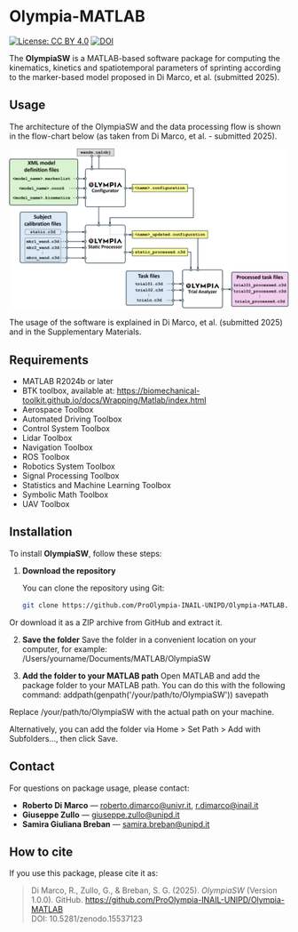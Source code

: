 # Olympia-MATLAB

[![License: CC BY 4.0](https://img.shields.io/badge/License-CC%20BY%204.0-lightgrey.svg)](http://creativecommons.org/licenses/by/4.0/) [![DOI](https://zenodo.org/badge/DOI/10.5281/zenodo.15537123.svg)](https://doi.org/10.5281/zenodo.15537123)

The **OlympiaSW** is a MATLAB-based software package for computing the kinematics, kinetics and spatiotemporal parameters of sprinting according to the marker-based model proposed in Di Marco, et al. (submitted 2025).

## Usage

The architecture of the OlympiaSW and the data processing flow is shown in the flow-chart below (as taken from Di Marco, et al. - submitted 2025).

<img src="Imgs/SWarchitecture.png" width="700" alt="Software architecture and processing flow"/>

The usage of the software is explained in Di Marco, et al. (submitted 2025) and in the Supplementary Materials.

## Requirements

- MATLAB R2024b or later
- BTK toolbox, available at: https://biomechanical-toolkit.github.io/docs/Wrapping/Matlab/index.html
- Aerospace Toolbox
- Automated Driving Toolbox
- Control System Toolbox
- Lidar Toolbox
- Navigation Toolbox
- ROS Toolbox
- Robotics System Toolbox
- Signal Processing Toolbox
- Statistics and Machine Learning Toolbox
- Symbolic Math Toolbox
- UAV Toolbox

## Installation

To install **OlympiaSW**, follow these steps:

1. **Download the repository**

   You can clone the repository using Git:

   ```bash
   git clone https://github.com/ProOlympia-INAIL-UNIPD/Olympia-MATLAB.git

Or download it as a ZIP archive from GitHub and extract it.

2. **Save the folder**
Save the folder in a convenient location on your computer, for example:
/Users/yourname/Documents/MATLAB/OlympiaSW

3. **Add the folder to your MATLAB path**
Open MATLAB and add the package folder to your MATLAB path. You can do this with the following command:
addpath(genpath('/your/path/to/OlympiaSW'))
savepath

Replace /your/path/to/OlympiaSW with the actual path on your machine.

Alternatively, you can add the folder via Home > Set Path > Add with Subfolders..., then click Save.

## Contact

For questions on package usage, please contact:

- **Roberto Di Marco** — [roberto.dimarco@univr.it](mailto:roberto.dimarco@univr.it), [r.dimarco@inail.it](mailto:r.dimarco@inail.it)  
- **Giuseppe Zullo** — [giuseppe.zullo@unipd.it](mailto:giuseppe.zullo@unipd.it)  
- **Samira Giuliana Breban** — [samira.breban@unipd.it](mailto:samira.breban@unipd.it)

## How to cite

If you use this package, please cite it as:

> Di Marco, R., Zullo, G., & Breban, S. G. (2025). *OlympiaSW* (Version 1.0.0). GitHub. https://github.com/ProOlympia-INAIL-UNIPD/Olympia-MATLAB  
> DOI: 10.5281/zenodo.15537123
